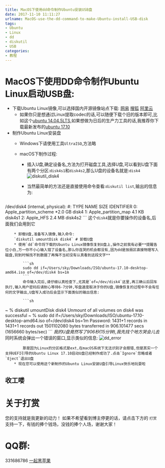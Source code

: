 ```yaml
---
title: MacOS下使用dd命令制作Ubuntu安装USB盘
date: 2017-11-10 11:11:27
urlname: MacOS-use-the-dd-command-to-make-Ubuntu-install-USB-disk
tags:
- Ubuntu
- Linux
- dd
- diskutil
- USB
categories:
- 教程
---
```


# MacOS下使用DD命令制作Ubuntu Linux启动USB盘:

* 下载Ubuntu Linux镜像,可以选择国内开源镜像站点下载:
[网易](http://mirrors.163.com/ubuntu-releases/) [搜狐](http://mirrors.sohu.com/ubuntu-releases/) [阿里云](https://mirrors.aliyun.com/ubuntu-releases/) 
    * 如果你只是想通过Linux提取codec的话,可以随便下载个旧的版本即可,比如这个[ubuntu 14.04.5LTS](https://mirrors.aliyun.com/ubuntu-releases/14.04/ubuntu-14.04.5-desktop-amd64.iso),如果想做为日后的生产力工具的话,我推荐你下载最新发布的[ubuntu 17.10](https://mirrors.aliyun.com/ubuntu-releases/17.10/ubuntu-17.10-desktop-amd64.iso)
* 制作Ubuntu Linux安装盘 
    * Windows下请使用工具`UltraISO`,方法略
    * macOS下制作过程:
        * 插入U盘,确定设备名,方法为打开磁盘工具,选择U盘,可以看到U盘下面有两个分区:`disk4s1`和`disk4s2`,那么U盘的设备名就是:`disk4`![diskutil_disk4](http://ous2s14vo.bkt.clouddn.com/diskutil_disk4.png)

        * 当然最简单的方法还是直接使用命令查看:`diskutil list`,输出的信息为:
        
        ```sh
 /dev/disk4 (internal, physical):
   #:                  TYPE NAME      SIZE IDENTIFIER
   0:     Apple_partition_scheme   *2.0 GB disk4
   1:        Apple_partition_map    4.1 KB disk4s1
   2:                  Apple_HFS    2.4 MB disk4s2
        ```
        这个`disk4`就是你要操作的设备名,后面我们会用到它
        
        * 卸载U盘,准备写入镜像,输入命令:
        `diskutil umountDisk disk4` # 卸载U盘
        * 使用`dd`命令将下载的Ubuntu Linux镜像恢复到U盘上,操作之前我有必要**提醒各位小白,万一你不小心输入错了设备名,那么你连哭的机会都没有,因为dd是按扇区直接物理写入磁盘,别到时候找不到数据了再悔不当初没有认真看到这段文字**
        
            ```sh
            sudo dd if=/Users/sky/Downloads/ISO/ubuntu-17.10-desktop-amd64.iso of=/dev/disk4 bs=1m
            ```
            命令输入完后,请仔细认真检查下,尤其是`of=/dev/disk4`这里,再三确认后回车执行,输入用户密码后请耐心等待6-7分钟,写盘速度取决于你的U盘,镜像恢复的过程中不会有任何的文字输出,U盘写入成功后会显示下面类似的输出信息:
        
            ```sh
~ % diskutil umountDisk disk4
Unmount of all volumes on disk4 was successful
~ % sudo dd if=/Users/sky/Downloads/ISO/ubuntu-17.10-desktop-amd64.iso of=/dev/disk4 bs=1m
Password:
1431+1 records in
1431+1 records out
1501102080 bytes transferred in 906.101477 secs (1656660 bytes/sec)
            ```
            *我的U盘竟然写了906秒(15分钟),我先找个地方哭会儿去*
            同时系统会弹出一个错误的窗口,显示类似的信息:
            ![dd_error](http://ous2s14vo.bkt.clouddn.com/dd_error.png)

            那是因为Linux的分区格式是ext,在macOS系统下无法识别才会报错,但是其实一个支持UEFI引导的Ubuntu Linux 17.10启动U盘已经制作成功了.点击`Ignore`忽略或者`Eject`退出U盘
        * 现在您可以使用这个新制作的Ubuntu Linux安装U盘引导Linux快乐地玩耍啦

## 收工喽

# 关于打赏
您的支持就是我更新的动力！
如果不希望看到博主停更的话，请点击下方的 `打赏` 支持一下，有钱的捧个钱场，没钱的捧个人场，谢谢大家！

# QQ群:
331686786 [一起黑苹果](http://shang.qq.com/wpa/qunwpa?idkey=db511a29e856f37cbb871108ffa77a6e79dde47e491b8f2c8d8fe4d3c310de91)

